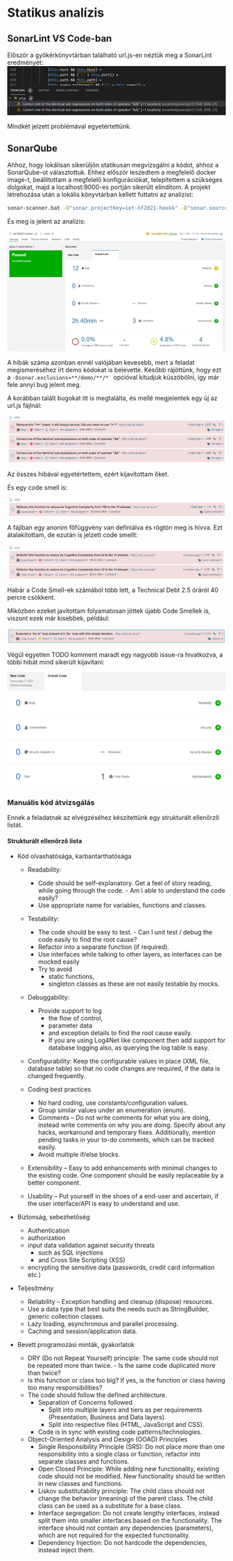 # Statikus analízis

## SonarLint VS Code-ban

Először a gyökérkönyvtárban található url.js-en néztük meg a SonarLint eredményét:
![](img/analysis/sonar1.png)

Mindkét jelzett problémával egyetértettünk.

## SonarQube

Ahhoz, hogy lokálisan sikerüljön statikusan megvizsgálni a kódot, ahhoz a SonarQube-ot választottuk. Ehhez először leszedtem a megfelelő docker image-t, beállítottam a megfelelő konfigurációkat, telepítettem a szükséges dolgokat, majd a localhost:9000-es portján sikerült elindítom. A projekt létrehozása után a lokális könyvtárban kellett futtatni az analízist: 

```bash
sonar-scanner.bat -D"sonar.projectKey=iet-hf2021-heekk" -D"sonar.sources=." -D"sonar.host.url=http://localhost:9000" -D"sonar.login=${TOKEN_KEY}"
```

És meg is jelent az analízis:

![](img/analysis/sonarqube.png)

A hibák száma azonban ennél valójában kevesebb, mert a feladat megismeréséhez írt demo kódokat is belevette. Később rájöttünk, hogy ezt a `-Dsonar.exclusions=**/demo/**/*˙` opcióval kitudjuk küszöbölni, így már fele annyi bug jelent meg.

A korábban talált bugokat itt is megtalálta, és mellé megjelentek egy új az url.js fájlnál:

![](img/analysis/sonarqube_url.png)

Az összes hibával egyetértettem, ezért kijavítottam őket.

És egy code smell is:

![](img/analysis/sonarqube_url_codesmell.png)

A fájlban egy anonim főfüggvény van definiálva és rögtön meg is hívva. Ezt átalakítottam, de ezután is jelzett code smellt: 

![](img/analysis/sonarqube_url_codesmell2.png)

Habár a Code Smell-ek számából több lett, a Technical Debt 2.5 óráról 40 percre csökkent.

Miközben ezeket javítottam folyamatosan jöttek újabb Code Smellek is, viszont ezek már kisebbek, például:

![](img/analysis/sonarqube_url_codesmell3.png)

Végül egyetlen TODO komment maradt egy nagyobb issue-ra hivatkozva, a többi hibát mind sikerült kijavítani:

![](img/analysis/sonarqube_result.png)



### Manuális kód átvizsgálás

Ennek a feladatnak az elvégzéséhez készítettünk egy strukturált ellenőrző listát.

#### Strukturált ellenőrző lista

-   Kód olvashatósága, karbantarthatósága

    -   Readability:

        -   Code should be self-explanatory. Get a feel of story reading, while going through the code. - Am I able to understand the code easily?
        -   Use appropriate name for variables, functions and classes.

    -   Testability:

        -   The code should be easy to test. - Can I unit test / debug the code easily to find the root cause?
        -   Refactor into a separate function (if required).
        -   Use interfaces while talking to other layers, as interfaces can be mocked easily
        -   Try to avoid
            -   static functions,
            -   singleton classes as these are not easily testable by mocks.

    -   Debuggability:

        -   Provide support to log
            -   the flow of control,
            -   parameter data
            -   and exception details to find the root cause easily.
            -   If you are using Log4Net like component then add support for database logging also, as querying the log table is easy.

    -   Configurability: Keep the configurable values in place (XML file, database table) so that no code changes are required, if the data is changed frequently.

    -   Coding best practices

        -   No hard coding, use constants/configuration values.
        -   Group similar values under an enumeration (enum).
        -   Comments – Do not write comments for what you are doing, instead write comments on why you are doing. Specify about any hacks, workaround and temporary fixes. Additionally, mention pending tasks in your to-do comments, which can be tracked easily.
        -   Avoid multiple if/else blocks.

    -   Extensibility – Easy to add enhancements with minimal changes to the existing code. One component should be easily replaceable by a better component.

    -   Usability – Put yourself in the shoes of a end-user and ascertain, if the user interface/API is easy to understand and use.

-   Biztonság, sebezhetőség

    -   Authentication
    -   authorization
    -   input data validation against security threats
        -   such as SQL injections
        -   and Cross Site Scripting (XSS)
    -   encrypting the sensitive data (passwords, credit card information etc.)

-   Teljesítmény

    -   Reliability – Exception handling and cleanup (dispose) resources.
    -   Use a data type that best suits the needs such as StringBuilder, generic collection classes.
    -   Lazy loading, asynchronous and parallel processing.
    -   Caching and session/application data.

-   Bevett programozási minták, gyakorlatok

    -   DRY (Do not Repeat Yourself) principle: The same code should not be repeated more than twice. - Is the same code duplicated more than twice?
    -   Is this function or class too big? If yes, is the function or class having too many responsibilities?
    -   The code should follow the defined architecture.
        -   Separation of Concerns followed
            -   Split into multiple layers and tiers as per requirements (Presentation, Business and Data layers).
            -   Split into respective files (HTML, JavaScript and CSS).
        -   Code is in sync with existing code patterns/technologies.
    -   Object-Oriented Analysis and Design (OOAD) Principles
        -   Single Responsibility Principle (SRS): Do not place more than one responsibility into a single class or function, refactor into separate classes and functions.
        -   Open Closed Principle: While adding new functionality, existing code should not be modified. New functionality should be written in new classes and functions.
        -   Liskov substitutability principle: The child class should not change the behavior (meaning) of the parent class. The child class can be used as a substitute for a base class.
        -   Interface segregation: Do not create lengthy interfaces, instead split them into smaller interfaces based on the functionality. The interface should not contain any dependencies (parameters), which are not required for the expected functionality.
        -   Dependency Injection: Do not hardcode the dependencies, instead inject them.